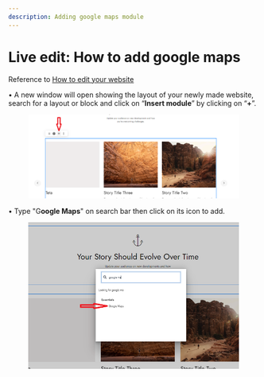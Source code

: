 ```yaml
---
description: Adding google maps module
---
```


# Live edit: How to add google maps

Reference to [How to edit your website](https://help.microweber.com/user-guide/live-edit-how-to-edit-you-site)

•  A new window will open showing the layout of your newly made website, search for a layout or block and click on “**Insert module**” by clicking on “**+**”.

<figure><img src=".gitbook/assets/image (6) (1).png" alt=""><figcaption></figcaption></figure>

•  Type "G**oogle Maps**" on search bar then click on its icon to add.

<figure><img src=".gitbook/assets/google maps module.png" alt=""><figcaption></figcaption></figure>
